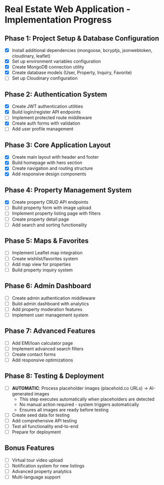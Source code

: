 # Real Estate Web Application - Implementation Progress

## Phase 1: Project Setup & Database Configuration
- [x] Install additional dependencies (mongoose, bcryptjs, jsonwebtoken, cloudinary, leaflet)
- [x] Set up environment variables configuration
- [x] Create MongoDB connection utility
- [x] Create database models (User, Property, Inquiry, Favorite)
- [ ] Set up Cloudinary configuration

## Phase 2: Authentication System
- [x] Create JWT authentication utilities
- [x] Build login/register API endpoints
- [ ] Implement protected route middleware
- [x] Create auth forms with validation
- [ ] Add user profile management

## Phase 3: Core Application Layout
- [x] Create main layout with header and footer
- [x] Build homepage with hero section
- [x] Create navigation and routing structure
- [x] Add responsive design components

## Phase 4: Property Management System
- [x] Create property CRUD API endpoints
- [ ] Build property form with image upload
- [ ] Implement property listing page with filters
- [ ] Create property detail page
- [ ] Add search and sorting functionality

## Phase 5: Maps & Favorites
- [ ] Implement Leaflet map integration
- [ ] Create wishlist/favorites system
- [ ] Add map view for properties
- [ ] Build property inquiry system

## Phase 6: Admin Dashboard
- [ ] Create admin authentication middleware
- [ ] Build admin dashboard with analytics
- [ ] Add property moderation features
- [ ] Implement user management system

## Phase 7: Advanced Features
- [ ] Add EMI/loan calculator page
- [ ] Implement advanced search filters
- [ ] Create contact forms
- [ ] Add responsive optimizations

## Phase 8: Testing & Deployment
- [ ] **AUTOMATIC**: Process placeholder images (placehold.co URLs) → AI-generated images
  - This step executes automatically when placeholders are detected
  - No manual action required - system triggers automatically
  - Ensures all images are ready before testing
- [ ] Create seed data for testing
- [ ] Add comprehensive API testing
- [ ] Test all functionality end-to-end
- [ ] Prepare for deployment

## Bonus Features
- [ ] Virtual tour video upload
- [ ] Notification system for new listings
- [ ] Advanced property analytics
- [ ] Multi-language support